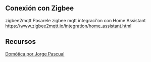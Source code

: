 
## Conexión con Zigbee

zigbee2mqtt Pasarele zigbee mqtt
integraci'on con Home Assistant https://www.zigbee2mqtt.io/integration/home_assistant.html

## Recursos

[Domótica por Jorge Pascual](https://www.youtube.com/watch?v=IQLFgVg4TjM&list=PLFe_vhJmgS_51XlV_a5Atl1Re4fJA_b-d)
